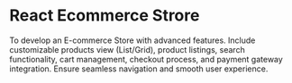 # React Ecommerce Strore

To develop an E-commerce Store with advanced features. Include customizable products view (List/Grid), product listings, search functionality, cart management, checkout process, and payment gateway integration. Ensure seamless navigation and smooth user experience.
